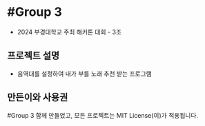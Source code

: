 # #Group 3
- 2024 부경대학교 주최 해커톤 대회 - 3조

## 프로젝트 설명
- 음역대를 설정하여 내가 부를 노래 추천 받는 프로그램

## 만든이와 사용권
#Group 3 함께 만들었고, 모든 프로젝트는 MIT License(이)가 적용됩니다.